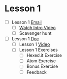 # Lesson 1
*  [ ] Lesson 1 [Email](http://us13.campaign-archive1.com/?u=16dcb41a262da70f1702ed7cd&id=58116d4869&e=[UNIQID])
	* [ ] [Watch Intro Video](https://www.youtube.com/watch?v=vsoL0pZZ2gE)	
	* [ ] Scavenger hunt	
* [ ] Lesson 1 [Doc](https://docs.google.com/document/d/1lnBzCM0941CZDNjdwBUYXMEfyigut7ZBeqk42txER5g/edit?usp=sharing)
	* [ ] Lesson 1 [Video](https://youtu.be/eUImpSwRBhg)
	* [ ] Lesson 1 Exercises	
		* [ ] Hexed.it Exercise
		* [ ] Atom Exercise
		* [ ] Bonus Exercise
		* [ ] Feedback
